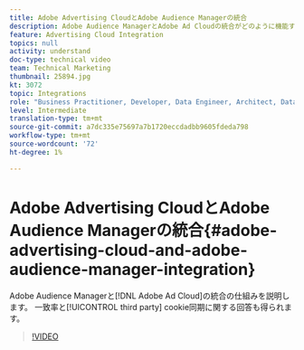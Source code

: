 ```yaml
---
title: Adobe Advertising CloudとAdobe Audience Managerの統合
description: Adobe Audience ManagerとAdobe Ad Cloudの統合がどのように機能するかを学びます。 一致率とサードパーティcookieの同期に関する回答も得られます。
feature: Advertising Cloud Integration
topics: null
activity: understand
doc-type: technical video
team: Technical Marketing
thumbnail: 25894.jpg
kt: 3072
topic: Integrations
role: "Business Practitioner, Developer, Data Engineer, Architect, Data Architect, Administrator, Leader"
level: Intermediate
translation-type: tm+mt
source-git-commit: a7dc335e75697a7b1720eccdadbb9605fdeda798
workflow-type: tm+mt
source-wordcount: '72'
ht-degree: 1%

---
```



# Adobe Advertising CloudとAdobe Audience Managerの統合{#adobe-advertising-cloud-and-adobe-audience-manager-integration}

Adobe Audience Managerと[!DNL Adobe Ad Cloud]の統合の仕組みを説明します。 一致率と[!UICONTROL third party] cookie同期に関する回答も得られます。

>[!VIDEO](https://video.tv.adobe.com/v/25894/?quality=12)
